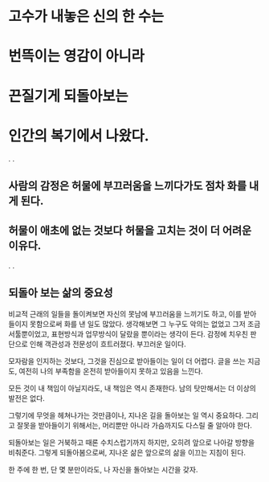 # 고수가 내놓은 신의 한 수는
# 번뜩이는 영감이 아니라
# 끈질기게 되돌아보는
# 인간의 복기에서 나왔다.
.
.
## 사람의 감정은 허물에 부끄러움을 느끼다가도 점차 화를 내게 된다.
## 허물이 애초에 없는 것보다 허물을 고치는 것이 더 어려운 이유다.
.
.
## 되돌아 보는 삶의 중요성

비교적 근래의 일들을 돌이켜보면 자신의 못남에 부끄러움을 느끼기도 하고, 이를 받아들이지 못함으로써 화를 낸 일도 많았다.
생각해보면 그 누구도 악의는 없었고 그저 조금 서툴뿐이었고, 표현방식과 업무방식이 달랐을 뿐이라는 생각이 든다.
감정에 치우친 판단으로 인해 객관성과 전문성이 흐트러졌다. 부끄러운 일이다. 

모자람을 인지하는 것보다, 그것을 진심으로 받아들이는 일이 더 어렵다. 
글을 쓰는 지금도, 여전히 나의 부족함을 온전히 받아들이지 못하고 있음을 느낀다.

모든 것이 내 책임이 아닐지라도, 내 책임은 역시 존재한다.
남의 탓만해서는 더 이상의 발전은 없다.

그렇기에 무엇을 헤쳐나가는 것만큼이나, 지나온 길을 돌아보는 일 역시 중요하다.
그리고 잘못을 받아들이기 위해서는, 머리뿐만 아니라 가슴까지도 다스릴 줄 알아야 한다.

되돌아보는 일은 거북하고 때론 수치스럽기까지 하지만, 오히려 앞으로 나아갈 방향을 비춰준다.
그렇게 되돌아봄으로써, 지나온 삶은 앞으로의 삶을 이끄는 지침이 된다.

한 주에 한 번, 단 몇 분만이라도, 나 자신을 돌아보는 시간을 갖자.
